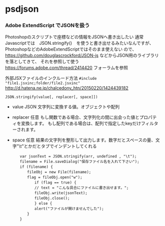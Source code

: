 # psdjson
### Adobe ExtendScript でJSONを扱う

Photoshopのスクリプトで座標などの情報をJSONへ書き出したい
通常Javascriptでは　JSON.stringify()　を使うと書き出せるみたいなんですが、
PhotoshopなどのAdobeExtendScriptではそのまま使えない
ので、
https://github.com/douglascrockford/JSON-js
などからJSON用のライブラリを落としてきて、
それを参照して使う
https://forums.adobe.com/thread/2414420
フォーラムを参照

外部JSXファイルのインクルード方法
`#include "file1.jsxinc;folder/file2.jsxinc"`
http://d.hatena.ne.jp/chalcedony_htn/20150220/1424439182

`JSON.stringify(value[, replacer[, space]])`

* value
JSON 文字列に変換する値。オブジェクトや配列

* replacer 任意
もし関数である場合、文字列化の間に出会った値とプロパティを変換します。
もし配列である場合は、配列で指定したkeyだけフィルターされます。

* space 任意
結果の文字列を整形して出力します。数字だとスペースの量、文字"\t"とかだとタブでインデントしてくれる

`　　　　var jsonText = JSON.stringify(arr, undefined , "\t");`  
`　　　　filename = File.saveDialog("保存ファイル名を入れて下さい");`  
`　　　　if (filename) {`  
`　　　　　　fileObj = new File(filename);`  
`　　　　　　flag = fileObj.open("w");`  
`　　　　　　　　if (flag == true) {`  
`　　　　　　　　// text = "こんな具合にファイルに書き出せます。";`  
`　　　　　　　　fileObj.write(jsonText);`  
`　　　　　　　　fileObj.close();`  
`　　　　　　　　} else {`  
`　　　　　　　　alert("ファイルが開けませんでした");`  
`　　　　　　}`  
`　　　　}`  
